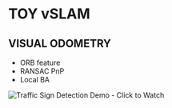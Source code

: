 # TOY vSLAM
## VISUAL ODOMETRY
* ORB feature
* RANSAC PnP
* Local BA
<img src="https://j.gifs.com/9QJ4O3.gif" title="Traffic Sign Detection Demo - Click to Watch"/>
